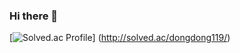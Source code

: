 ### Hi there 👋


[![Solved.ac Profile](http://mazassumnida.wtf/api/v2/generate_badge?boj=dongdong119)]
(http://solved.ac/dongdong119/)
